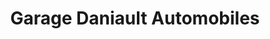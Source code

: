 ---
title: "Garage Daniault Automobiles"
url: /pleumartin/garage-daniault-automobiles/
shop: Autowerkstatt
---